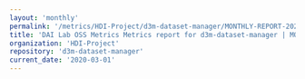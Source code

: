 ```yaml
---
layout: 'monthly'
permalink: '/metrics/HDI-Project/d3m-dataset-manager/MONTHLY-REPORT-2020-03-01/'
title: 'DAI Lab OSS Metrics Metrics report for d3m-dataset-manager | MONTHLY-REPORT-2020-03-01'
organization: 'HDI-Project'
repository: 'd3m-dataset-manager'
current_date: '2020-03-01'
---
```

